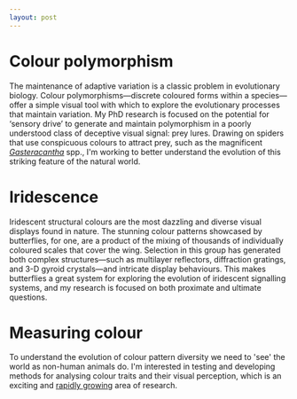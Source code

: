 ```yaml
---
layout: post
---
```


# Colour polymorphism

The maintenance of adaptive variation is a classic problem in evolutionary biology. Colour polymorphisms&mdash;discrete coloured forms within a species&mdash;offer a simple visual tool with which to explore the evolutionary processes that maintain variation. My PhD research is focused on the potential for ‘sensory drive’ to generate and maintain polymorphism in a poorly understood class of deceptive visual signal: prey lures. Drawing on spiders that use conspicuous colours to attract prey, such as the magnificent [_Gasteracantha_](http://www.google.com/images?q=gasteracantha) spp., I'm working to better understand the evolution of this striking feature of the natural world.

# Iridescence

Iridescent structural colours are the most dazzling and diverse visual displays found in nature. The stunning colour patterns showcased by butterflies, for one, are a product of the mixing of thousands of individually coloured scales that cover the wing. Selection in this group has generated both complex structures&mdash;such as multilayer reflectors, diffraction gratings, and 3-D gyroid crystals&mdash;and intricate display behaviours. This makes butterflies a great system for exploring the evolution of iridescent signalling systems, and my research is focused on both proximate and ultimate questions.

# Measuring colour

To understand the evolution of colour pattern diversity we need to 'see' the world as non-human animals do. I'm interested in testing and developing methods for analysing colour traits and their visual perception, which is an exciting and [rapidly growing](https://github.com/thomased/colour_methods_papers) area of research.

